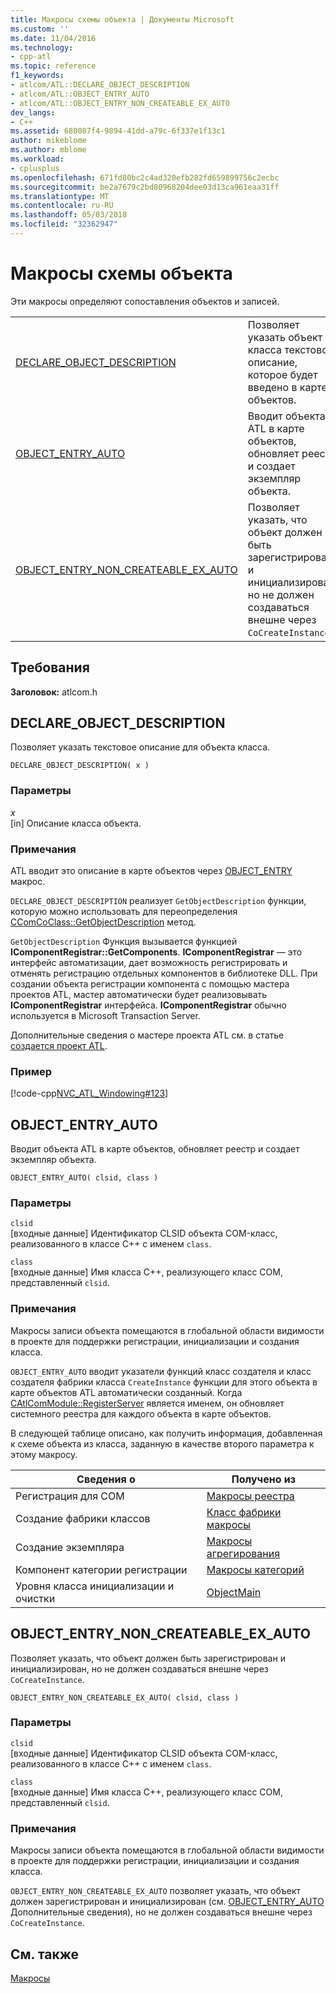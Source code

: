 ```yaml
---
title: Макросы схемы объекта | Документы Microsoft
ms.custom: ''
ms.date: 11/04/2016
ms.technology:
- cpp-atl
ms.topic: reference
f1_keywords:
- atlcom/ATL::DECLARE_OBJECT_DESCRIPTION
- atlcom/ATL::OBJECT_ENTRY_AUTO
- atlcom/ATL::OBJECT_ENTRY_NON_CREATEABLE_EX_AUTO
dev_langs:
- C++
ms.assetid: 680087f4-9894-41dd-a79c-6f337e1f13c1
author: mikeblome
ms.author: mblome
ms.workload:
- cplusplus
ms.openlocfilehash: 671fd80bc2c4ad320efb282fd659899756c2ecbc
ms.sourcegitcommit: be2a7679c2bd80968204dee03d13ca961eaa31ff
ms.translationtype: MT
ms.contentlocale: ru-RU
ms.lasthandoff: 05/03/2018
ms.locfileid: "32362947"
---
```

# <a name="object-map-macros"></a>Макросы схемы объекта
Эти макросы определяют сопоставления объектов и записей.  
  
|||  
|-|-|  
|[DECLARE_OBJECT_DESCRIPTION](#declare_object_description)|Позволяет указать объект класса текстовое описание, которое будет введено в карте объектов.|  
|[OBJECT_ENTRY_AUTO](#object_entry_auto)|Вводит объекта ATL в карте объектов, обновляет реестр и создает экземпляр объекта.|  
|[OBJECT_ENTRY_NON_CREATEABLE_EX_AUTO](#object_entry_non_createable_ex_auto)|Позволяет указать, что объект должен быть зарегистрирован и инициализирован, но не должен создаваться внешне через `CoCreateInstance`.|  

## <a name="requirements"></a>Требования  
 **Заголовок:** atlcom.h  
   
##  <a name="declare_object_description"></a>  DECLARE_OBJECT_DESCRIPTION  
 Позволяет указать текстовое описание для объекта класса.  
  
```
DECLARE_OBJECT_DESCRIPTION( x )
```  
  
### <a name="parameters"></a>Параметры  
 *x*  
 [in] Описание класса объекта.  
  
### <a name="remarks"></a>Примечания  
 ATL вводит это описание в карте объектов через [OBJECT_ENTRY](http://msdn.microsoft.com/en-us/abd10ee2-54f0-4f94-9ec2-ddf8f4c8c8cd) макрос.  
  
 `DECLARE_OBJECT_DESCRIPTION` реализует `GetObjectDescription` функции, которую можно использовать для переопределения [CComCoClass::GetObjectDescription](ccomcoclass-class.md#getobjectdescription) метод.  

  
 `GetObjectDescription` Функция вызывается функцией **IComponentRegistrar::GetComponents**. **IComponentRegistrar** — это интерфейс автоматизации, дает возможность регистрировать и отменять регистрацию отдельных компонентов в библиотеке DLL. При создании объекта регистрации компонента с помощью мастера проектов ATL, мастер автоматически будет реализовывать **IComponentRegistrar** интерфейса. **IComponentRegistrar** обычно используется в Microsoft Transaction Server.  
  
 Дополнительные сведения о мастере проекта ATL см. в статье [создается проект ATL](../../atl/reference/creating-an-atl-project.md).  
  
### <a name="example"></a>Пример  
 [!code-cpp[NVC_ATL_Windowing#123](../../atl/codesnippet/cpp/object-map-macros_1.h)]  
  
##  <a name="object_entry_auto"></a>  OBJECT_ENTRY_AUTO  
 Вводит объекта ATL в карте объектов, обновляет реестр и создает экземпляр объекта.  
  
```
OBJECT_ENTRY_AUTO( clsid, class )
```  
  
### <a name="parameters"></a>Параметры  
 `clsid`  
 [входные данные] Идентификатор CLSID объекта COM-класс, реализованного в классе C++ с именем `class`.  
  
 `class`  
 [входные данные] Имя класса C++, реализующего класс COM, представленный `clsid`.  
  
### <a name="remarks"></a>Примечания  
 Макросы записи объекта помещаются в глобальной области видимости в проекте для поддержки регистрации, инициализации и создания класса.  
  
 `OBJECT_ENTRY_AUTO` вводит указатели функций класс создателя и класс создателя фабрики класса `CreateInstance` функции для этого объекта в карте объектов ATL автоматически созданный. Когда [CAtlComModule::RegisterServer](catlcommodule-class.md#registerserver) является именем, он обновляет системного реестра для каждого объекта в карте объектов.  

  
 В следующей таблице описано, как получить информация, добавленная к схеме объекта из класса, заданную в качестве второго параметра к этому макросу.  
  
|Сведения о|Получено из|  
|---------------------|-------------------|  
|Регистрация для COM|[Макросы реестра](../../atl/reference/registry-macros.md)|  
|Создание фабрики классов|[Класс фабрики макросы](../../atl/reference/aggregation-and-class-factory-macros.md)|  
|Создание экземпляра|[Макросы агрегирования](../../atl/reference/aggregation-and-class-factory-macros.md)|  
|Компонент категории регистрации|[Макросы категорий](../../atl/reference/category-macros.md)|  
|Уровня класса инициализации и очистки|[ObjectMain](ccomobjectrootex-class.md#objectmain)|  

  
##  <a name="object_entry_non_createable_ex_auto"></a>  OBJECT_ENTRY_NON_CREATEABLE_EX_AUTO  
 Позволяет указать, что объект должен быть зарегистрирован и инициализирован, но не должен создаваться внешне через `CoCreateInstance`.  
  
```
OBJECT_ENTRY_NON_CREATEABLE_EX_AUTO( clsid, class )
```  
  
### <a name="parameters"></a>Параметры  
 `clsid`  
 [входные данные] Идентификатор CLSID объекта COM-класс, реализованного в классе C++ с именем `class`.  
  
 `class`  
 [входные данные] Имя класса C++, реализующего класс COM, представленный `clsid`.  
  
### <a name="remarks"></a>Примечания  
 Макросы записи объекта помещаются в глобальной области видимости в проекте для поддержки регистрации, инициализации и создания класса.  
  
 `OBJECT_ENTRY_NON_CREATEABLE_EX_AUTO` позволяет указать, что объект должен зарегистрирован и инициализирован (см. [OBJECT_ENTRY_AUTO](#object_entry_auto) Дополнительные сведения), но не должен создаваться внешне через `CoCreateInstance`.  
  
## <a name="see-also"></a>См. также  
 [Макросы](../../atl/reference/atl-macros.md)
